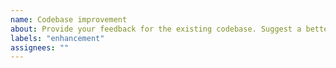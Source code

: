 ```yaml
---
name: Codebase improvement
about: Provide your feedback for the existing codebase. Suggest a better solution for algorithms, development tools, etc.
labels: "enhancement"
assignees: ""
---
```

